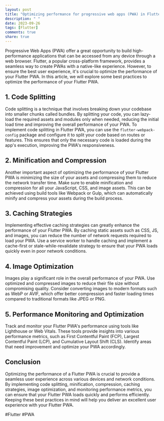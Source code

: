 ```yaml
---
layout: post
title: "Optimizing performance for progressive web apps (PWA) in Flutter"
description: " "
date: 2023-09-26
tags: [Flutter]
comments: true
share: true
---
```


Progressive Web Apps (PWA) offer a great opportunity to build high-performance applications that can be accessed from any device through a web browser. Flutter, a popular cross-platform framework, provides a seamless way to create PWAs with a native-like experience. However, to ensure the best user experience, it's crucial to optimize the performance of your Flutter PWA. In this article, we will explore some best practices to optimize the performance of your Flutter PWA.

## 1. Code Splitting

Code splitting is a technique that involves breaking down your codebase into smaller chunks called bundles. By splitting your code, you can lazy-load the required assets and modules only when needed, reducing the initial load time and improving the overall performance of your PWA. 
To implement code splitting in Flutter PWA, you can use the `flutter-webpack-config` package and configure it to split your code based on routes or features. This ensures that only the necessary code is loaded during the app's execution, improving the PWA's responsiveness.

## 2. Minification and Compression

Another important aspect of optimizing the performance of your Flutter PWA is minimizing the size of your assets and compressing them to reduce the network transfer time. Make sure to enable minification and compression for all your JavaScript, CSS, and image assets. This can be achieved using build tools like Webpack or Gulp, which can automatically minify and compress your assets during the build process.

## 3. Caching Strategies

Implementing effective caching strategies can greatly enhance the performance of your Flutter PWA. By caching static assets such as CSS, JS, and images, you can reduce the number of network requests required to load your PWA. Use a service worker to handle caching and implement a cache-first or stale-while-revalidate strategy to ensure that your PWA loads quickly even in poor network conditions.

## 4. Image Optimization

Images play a significant role in the overall performance of your PWA. Use optimized and compressed images to reduce their file size without compromising quality. Consider converting images to modern formats such as WebP or AVIF, which offer better compression and faster loading times compared to traditional formats like JPEG or PNG.

## 5. Performance Monitoring and Optimization

Track and monitor your Flutter PWA's performance using tools like Lighthouse or Web Vitals. These tools provide insights into various performance metrics, such as First Contentful Paint (FCP), Largest Contentful Paint (LCP), and Cumulative Layout Shift (CLS). Identify areas that need improvement and optimize your PWA accordingly.

## Conclusion

Optimizing the performance of a Flutter PWA is crucial to provide a seamless user experience across various devices and network conditions. By implementing code splitting, minification, compression, caching strategies, image optimization, and monitoring performance metrics, you can ensure that your Flutter PWA loads quickly and performs efficiently. Keeping these best practices in mind will help you deliver an excellent user experience with your Flutter PWA.

#Flutter #PWA